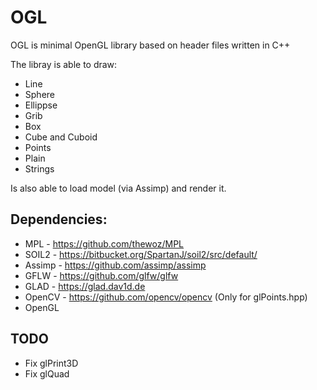 # OGL

OGL is minimal OpenGL library based on header files written in C++

The libray is able to draw:

* Line
* Sphere
* Ellippse
* Grib
* Box
* Cube and Cuboid
* Points
* Plain
* Strings

Is also able to load model (via Assimp)  and render it.


## Dependencies:

* MPL       - https://github.com/thewoz/MPL
* SOIL2 - https://bitbucket.org/SpartanJ/soil2/src/default/
* Assimp - https://github.com/assimp/assimp
* GFLW - https://github.com/glfw/glfw
* GLAD - https://glad.dav1d.de
* OpenCV - https://github.com/opencv/opencv (Only for glPoints.hpp)
* OpenGL

## TODO
* Fix glPrint3D
* Fix glQuad



